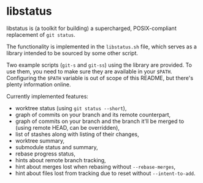 # libstatus

libstatus is (a toolkit for building) a supercharged, POSIX-compliant
replacement of `git status`.

The functionality is implemented in the `libstatus.sh` file, which serves as
a library intended to be sourced by some other script.

Two example scripts (`git-s` and `git-ss`) using the library are provided. To
use them, you need to make sure they are available in your `$PATH`. Configuring
the `$PATH` variable is out of scope of this README, but there's plenty
information online.

Currently implemented features:
  - worktree status (using `git status --short`),
  - graph of commits on your branch and its remote counterpart,
  - graph of commits on your branch and the branch it'll be merged to (using remote HEAD, can be overridden),
  - list of stashes along with listing of their changes,
  - worktree summary,
  - submodule status and summary,
  - rebase progress status,
  - hints about remote branch tracking,
  - hint about merges lost when rebasing without `--rebase-merges`,
  - hint about files lost from tracking due to reset without `--intent-to-add`.
